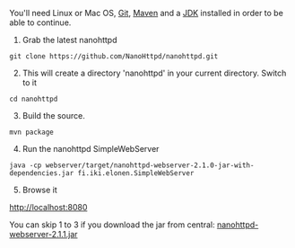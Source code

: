 You'll need Linux or Mac OS, [Git](http://git-scm.com/), [Maven](http://maven.apache.org/) and a [JDK](http://openjdk.java.net/) installed in order to be able to continue.

1. Grab the latest nanohttpd

 `git clone https://github.com/NanoHttpd/nanohttpd.git`

2. This will create a directory 'nanohttpd' in your current directory. Switch to it

 `cd nanohttpd`

3. Build the source.

 `mvn package`

4. Run the nanohttpd SimpleWebServer

 `java -cp webserver/target/nanohttpd-webserver-2.1.0-jar-with-dependencies.jar fi.iki.elonen.SimpleWebServer`

5. Browse it

 [http://localhost:8080](http://localhost:8080)


You can skip 1 to 3 if you download the jar from central:
[nanohttpd-webserver-2.1.1.jar](http://central.maven.org/maven2/com/nanohttpd/nanohttpd-webserver/2.1.1/nanohttpd-webserver-2.1.1.jar)